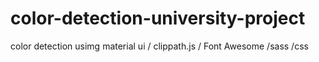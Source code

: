 # color-detection-university-project
color detection usimg material ui / clippath.js / Font Awesome /sass /css 
